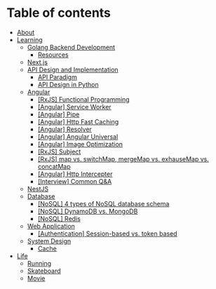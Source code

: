 # Table of contents

* [About](README.md)
* [Learning](learning/README.md)
  * [Golang Backend Development](learning/golang-backend-development/README.md)
    * [Resources](learning/golang-backend-development/resources.md)
  * [Next.js](learning/next.js.md)
  * [API Design and Implementation](learning/api-design-and-implementation/README.md)
    * [API Paradigm](learning/api-design-and-implementation/api-paradigm.md)
    * [API Design in Python](learning/api-design-and-implementation/api-design-in-python.md)
  * [Angular](learning/angular/README.md)
    * [\[RxJS\] Functional Programming](learning/angular/rxjs.md)
    * [\[Angular\] Service Worker](learning/angular/service-worker.md)
    * [\[Angular\] Pipe](learning/angular/angular-pipe.md)
    * [\[Angular\] Http Fast Caching](learning/angular/angular-http-fast-caching.md)
    * [\[Angular\] Resolver](learning/angular/angular-resolver.md)
    * [\[Angular\] Angular Universal](learning/angular/angular-angular-universal.md)
    * [\[Angular\] Image Optimization](learning/angular/angular-image-optimization.md)
    * [\[RxJS\] Subject](learning/angular/rxjs-subject.md)
    * [\[RxJS\] map vs. switchMap, mergeMap vs. exhauseMap vs. concatMap](learning/angular/rxjs-map-vs.-switchmap-mergemap-vs.-exhausemap-vs.-concatmap.md)
    * [\[Angular\] Http Intercepter](learning/angular/angular-http-intercepter.md)
    * [\[Interview\] Common Q\&A](learning/angular/interview-common-q-and-a.md)
  * [NestJS](learning/nestjs.md)
  * [Database](learning/database/README.md)
    * [\[NoSQL\] 4 types of NoSQL database schema](learning/database/nosql-4-type-of-nosql-database-schema.md)
    * [\[NoSQL\] DynamoDB vs. MongoDB](learning/database/nosql-dynamodb-vs.-mongodb.md)
    * [\[NoSQL\] Redis](learning/database/nosql-redis.md)
  * [Web Application](learning/web-application/README.md)
    * [\[Authentication\] Session-based vs. token based](learning/web-application/authentication-session-based-vs.-token-based.md)
  * [System Design](learning/system-design/README.md)
    * [Cache](learning/system-design/cache.md)
* [Life](life/README.md)
  * [Running](life/running.md)
  * [Skateboard](life/skateboard.md)
  * [Movie](life/movie.md)
